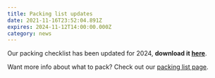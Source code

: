 ```yaml
---
title: Packing list updates
date: 2021-11-16T23:52:04.891Z
expires: 2024-11-12T14:00:00.000Z
category: news
---
```


Our packing checklist has been updated for 2024, **download it
[here](/downloads/Packing%20list%20one%20pager%202024.pdf)**.

Want more info about what to pack? Check out our [packing list
page](/winter%20attendee%20information/winter-packing-list/).
